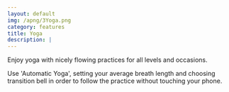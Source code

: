 ```yaml
---
layout: default
img: /apng/3Yoga.png
category: features
title: Yoga
description: |
---
```


<p>Enjoy yoga with nicely flowing practices for all levels and occasions.</p>
<p>Use 'Automatic Yoga', setting your average breath length and choosing transition bell in order to follow the practice without touching your phone.</p>
